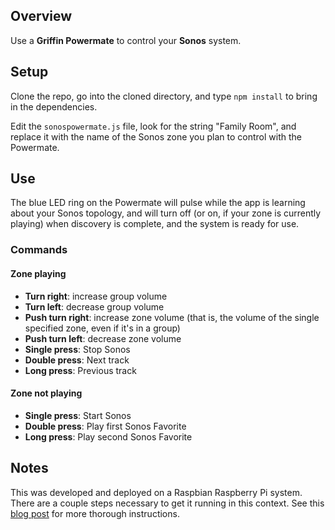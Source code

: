 ## Overview
Use a **Griffin Powermate** to control your **Sonos** system.
## Setup
Clone the repo, go into the cloned directory, and type `npm install` to bring in the dependencies.

Edit the `sonospowermate.js` file, look for the string "Family Room", and replace it with the name of the Sonos zone you plan to control with the Powermate.
## Use
The blue LED ring on the Powermate will pulse while the app is learning about your Sonos topology, and will turn off (or on, if your zone is currently playing) when discovery is complete, and the system is ready for use.
### Commands
#### Zone playing
- **Turn right**: increase group volume
- **Turn left**: decrease group volume
- **Push turn right**: increase zone volume (that is, the volume of the single specified zone, even if it's in a group)
- **Push turn left**: decrease zone volume
- **Single press**: Stop Sonos
- **Double press**: Next track
- **Long press**: Previous track

#### Zone not playing
- **Single press**: Start Sonos
- **Double press**: Play first Sonos Favorite
- **Long press**: Play second Sonos Favorite

## Notes
This was developed and deployed on a Raspbian Raspberry Pi system. There are a couple steps necessary to get it running in this context. See this [blog post](http://mattwel.ch/controlling-a-sonos-with-the-griffin-powermate "PowerMate and Sonos") for more thorough instructions.
